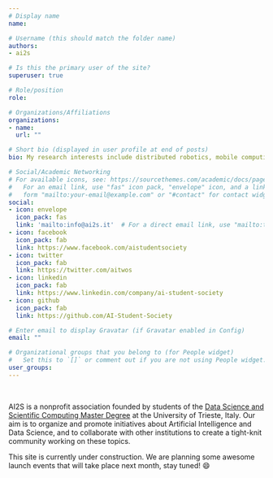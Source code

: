 ```yaml
---
# Display name
name: 

# Username (this should match the folder name)
authors:
- ai2s

# Is this the primary user of the site?
superuser: true

# Role/position
role: 

# Organizations/Affiliations
organizations:
- name: 
  url: ""

# Short bio (displayed in user profile at end of posts)
bio: My research interests include distributed robotics, mobile computing and programmable matter.

# Social/Academic Networking
# For available icons, see: https://sourcethemes.com/academic/docs/page-builder/#icons
#   For an email link, use "fas" icon pack, "envelope" icon, and a link in the
#   form "mailto:your-email@example.com" or "#contact" for contact widget.
social:
- icon: envelope
  icon_pack: fas
  link: 'mailto:info@ai2s.it'  # For a direct email link, use "mailto:test@example.org".
- icon: facebook
  icon_pack: fab
  link: https://www.facebook.com/aistudentsociety
- icon: twitter
  icon_pack: fab
  link: https://twitter.com/aitwos
- icon: linkedin
  icon_pack: fab
  link: https://www.linkedin.com/company/ai-student-society
- icon: github
  icon_pack: fab
  link: https://github.com/AI-Student-Society

# Enter email to display Gravatar (if Gravatar enabled in Config)
email: ""

# Organizational groups that you belong to (for People widget)
#   Set this to `[]` or comment out if you are not using People widget.
user_groups:
---
```

<br/>

AI2S is a nonprofit association founded by students of the [Data Science and Scientific Computing Master Degree](https://dssc.units.it/) at the University of Trieste, Italy. Our aim is to organize and promote initiatives about Artificial Intelligence and Data Science, and to collaborate with other institutions to create a tight-knit community working on these topics.
<br/>

This site is currently under construction. We are planning some awesome launch events that will take place next month, stay tuned! :smile:
